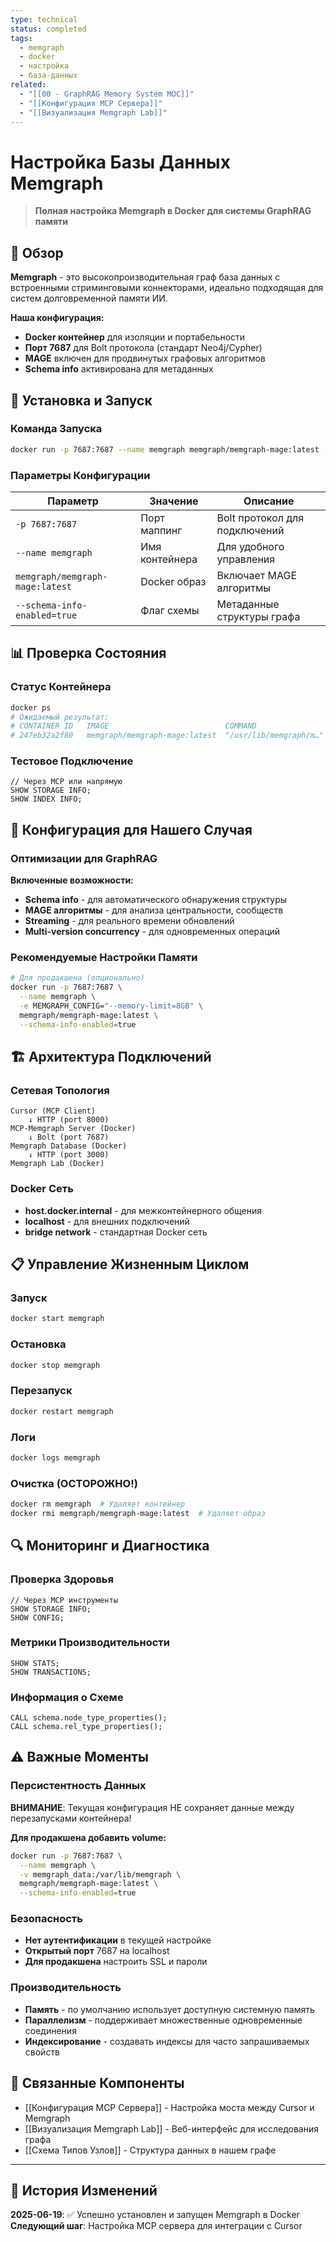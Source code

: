 ```yaml
---
type: technical
status: completed
tags:
  - memgraph
  - docker
  - настройка
  - база-данных
related:
  - "[[00 - GraphRAG Memory System MOC]]"
  - "[[Конфигурация MCP Сервера]]"
  - "[[Визуализация Memgraph Lab]]"
---
```


# Настройка Базы Данных Memgraph

> **Полная настройка Memgraph в Docker для системы GraphRAG памяти**

## 🎯 Обзор

**Memgraph** - это высокопроизводительная граф база данных с встроенными стриминговыми коннекторами, идеально подходящая для систем долговременной памяти ИИ.

**Наша конфигурация:**
- **Docker контейнер** для изоляции и портабельности
- **Порт 7687** для Bolt протокола (стандарт Neo4j/Cypher)
- **MAGE** включен для продвинутых графовых алгоритмов
- **Schema info** активирована для метаданных

## 🚀 Установка и Запуск

### Команда Запуска
```bash
docker run -p 7687:7687 --name memgraph memgraph/memgraph-mage:latest --schema-info-enabled=true
```

### Параметры Конфигурации

| Параметр | Значение | Описание |
|----------|----------|----------|
| `-p 7687:7687` | Порт маппинг | Bolt протокол для подключений |
| `--name memgraph` | Имя контейнера | Для удобного управления |
| `memgraph/memgraph-mage:latest` | Docker образ | Включает MAGE алгоритмы |
| `--schema-info-enabled=true` | Флаг схемы | Метаданные структуры графа |

## 📊 Проверка Состояния

### Статус Контейнера
```bash
docker ps
# Ожидаемый результат:
# CONTAINER ID   IMAGE                          COMMAND                  CREATED         STATUS         PORTS                    NAMES
# 247eb32a2f80   memgraph/memgraph-mage:latest  "/usr/lib/memgraph/m…"   2 minutes ago   Up 2 minutes   0.0.0.0:7687->7687/tcp   memgraph
```

### Тестовое Подключение
```cypher
// Через MCP или напрямую
SHOW STORAGE INFO;
SHOW INDEX INFO;
```

## 🔧 Конфигурация для Нашего Случая

### Оптимизации для GraphRAG

**Включенные возможности:**
- **Schema info** - для автоматического обнаружения структуры
- **MAGE алгоритмы** - для анализа центральности, сообществ
- **Streaming** - для реального времени обновлений
- **Multi-version concurrency** - для одновременных операций

### Рекомендуемые Настройки Памяти
```bash
# Для продакшена (опционально)
docker run -p 7687:7687 \
  --name memgraph \
  -e MEMGRAPH_CONFIG="--memory-limit=8GB" \
  memgraph/memgraph-mage:latest \
  --schema-info-enabled=true
```

## 🏗️ Архитектура Подключений

### Сетевая Топология
```
Cursor (MCP Client)
    ↓ HTTP (port 8000)
MCP-Memgraph Server (Docker)
    ↓ Bolt (port 7687)  
Memgraph Database (Docker)
    ↓ HTTP (port 3000)
Memgraph Lab (Docker)
```

### Docker Сеть
- **host.docker.internal** - для межконтейнерного общения
- **localhost** - для внешних подключений
- **bridge network** - стандартная Docker сеть

## 📋 Управление Жизненным Циклом

### Запуск
```bash
docker start memgraph
```

### Остановка
```bash
docker stop memgraph
```

### Перезапуск
```bash
docker restart memgraph
```

### Логи
```bash
docker logs memgraph
```

### Очистка (ОСТОРОЖНО!)
```bash
docker rm memgraph  # Удаляет контейнер
docker rmi memgraph/memgraph-mage:latest  # Удаляет образ
```

## 🔍 Мониторинг и Диагностика

### Проверка Здоровья
```cypher
// Через MCP инструменты
SHOW STORAGE INFO;
SHOW CONFIG;
```

### Метрики Производительности
```cypher
SHOW STATS;
SHOW TRANSACTIONS;
```

### Информация о Схеме
```cypher
CALL schema.node_type_properties();
CALL schema.rel_type_properties();
```

## ⚠️ Важные Моменты

### Персистентность Данных
**ВНИМАНИЕ**: Текущая конфигурация НЕ сохраняет данные между перезапусками контейнера!

**Для продакшена добавить volume:**
```bash
docker run -p 7687:7687 \
  --name memgraph \
  -v memgraph_data:/var/lib/memgraph \
  memgraph/memgraph-mage:latest \
  --schema-info-enabled=true
```

### Безопасность
- **Нет аутентификации** в текущей настройке
- **Открытый порт** 7687 на localhost
- **Для продакшена** настроить SSL и пароли

### Производительность
- **Память** - по умолчанию использует доступную системную память
- **Параллелизм** - поддерживает множественные одновременные соединения
- **Индексирование** - создавать индексы для часто запрашиваемых свойств

## 🔗 Связанные Компоненты

- [[Конфигурация MCP Сервера]] - Настройка моста между Cursor и Memgraph
- [[Визуализация Memgraph Lab]] - Веб-интерфейс для исследования графа
- [[Схема Типов Узлов]] - Структура данных в нашем графе

---

## 📝 История Изменений

**2025-06-19**: ✅ Успешно установлен и запущен Memgraph в Docker  
**Следующий шаг**: Настройка MCP сервера для интеграции с Cursor